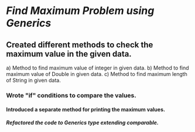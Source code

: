 # _Find Maximum Problem using Generics_
## Created different methods to check the maximum value in the given data.
a) Method to find maximum value of integer in given data.
b) Method to find maximum value of Double in given data.
c) Method to find maximum length of String in given data.

### Wrote "if" conditions to compare the values.
#### Introduced a separate method for printing the maximum values.
##### Refactored the code to Generics type extending comparable.
